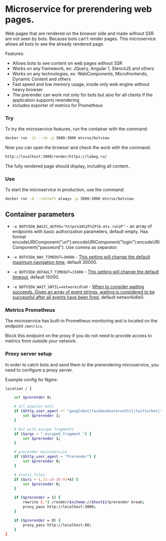 # Microservice for prerendering web pages.

Web pages that are rendered on the browser side and made without SSR are not seen by bots. Because bots can't render pages. This microservice allows all bots to see the already rendered page.

Features:
- Allows bots to see content on web pages without SSR
- Works on any framework, ex: JQuery, Angular 1, StencilJS and others
- Works on any technologies, ex: WebComponents, Microfrontends, Dynamic Content and others
- Fast speed and low memory usage, inside only web engine without heavy browser
- The prerender can work not only for bots but also for all clients if the application supports rerendering
- Includes exporter of metrics for Prometheus

### Try
To try the microservice features, run the container with the command:
```sh
docker run -it --rm -p 3000:3000 mtsrus/botview
```

Now you can open the browser and check the work with the command:

```sh
http://localhost:3000/render/https://labeg.ru/
```

The fully rendered page should display, including all content..

### Use
To start the microservice in production, use the command:
```sh
docker run -d --restart always -p 3000:3000 mtsrus/botview
```

## Container parameters

- `-e BOTVIEW_BASIC_AUTHS="https%3A%2F%2Ftb.mts.ru%2F"` - an array of endpoints with basic authorization parameters, default empty.
    Has format encodeURIComponent("url"):encodeURIComponent("login"):encodeURIComponent("password"). Use comma as separator.

- `-e BOTVIEW_NAV_TIMEOUT=30000` - [This setting will change the default maximum navigation time](https://pptr.dev/api/puppeteer.page.setdefaultnavigationtimeout),
    default 30000.

- `-e BOTVIEW_DEFAULT_TIMEOUT=15000` - [This setting will change the default timeout](https://pptr.dev/api/puppeteer.page.setdefaulttimeout),
    default 15000.

- `-e BOTVIEW_WAIT_UNTIL=networkidle0` - [When to consider waiting succeeds. Given an array of event strings, waiting is considered to be successful after all events have been fired](https://pptr.dev/api/puppeteer.waitforoptions),
    default networkidle0.

### Metrics Prometheus
The microservice has built-in Prometheus monitoring and is located on the endpoint `/metrics`.

Block this endpoint on the proxy if you do not need to provide access to metrics from outside your network.

### Proxy server setup
In order to catch bots and send them to the prerendering microservice, you need to configure a proxy server.

Example config for Nginx:
```sh
location / {

    set $prerender 0;

    # all popular bots
    if ($http_user_agent ~* "googlebot|facebookexternalhit|twitterbot|telegrambot|yahoo|bingbot|baiduspider|yandex|yeti|yodaobot|gigabot|ia_archiver|developers\.google\.com") {
        set $prerender 1;
    }

    # bot with escape fragments
    if ($args ~ "_escaped_fragment_") {
        set $prerender 1;
    }

    # prerender microservice
    if ($http_user_agent ~ "Prerender") {
        set $prerender 0;
    }

    # static files
    if ($uri ~ \.[a-zA-Z0-9]+$) {
        set $prerender 0;
    }

    if ($prerender = 1) {
        rewrite (.*) /render/$scheme://$host$1?prerender break;
        proxy_pass http://localhost:3000;
    }

    if ($prerender = 0) {
        proxy_pass http://localhost:80;
    }
}
```